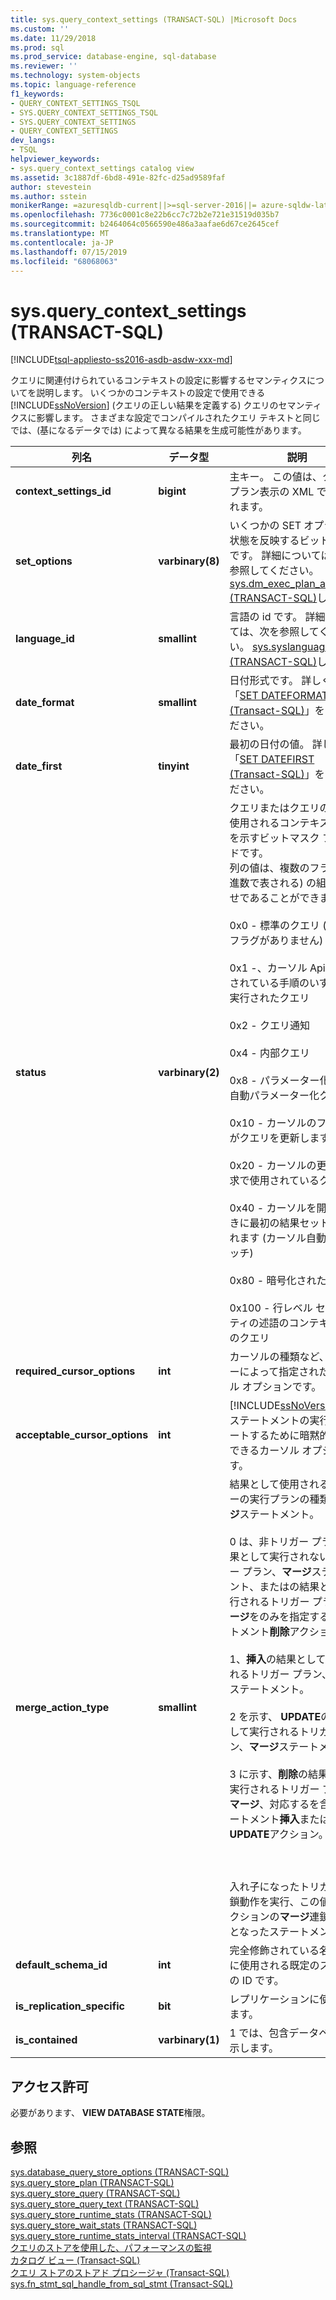 ```yaml
---
title: sys.query_context_settings (TRANSACT-SQL) |Microsoft Docs
ms.custom: ''
ms.date: 11/29/2018
ms.prod: sql
ms.prod_service: database-engine, sql-database
ms.reviewer: ''
ms.technology: system-objects
ms.topic: language-reference
f1_keywords:
- QUERY_CONTEXT_SETTINGS_TSQL
- SYS.QUERY_CONTEXT_SETTINGS_TSQL
- SYS.QUERY_CONTEXT_SETTINGS
- QUERY_CONTEXT_SETTINGS
dev_langs:
- TSQL
helpviewer_keywords:
- sys.query_context_settings catalog view
ms.assetid: 3c1887df-6bd8-491e-82fc-d25ad9589faf
author: stevestein
ms.author: sstein
monikerRange: =azuresqldb-current||>=sql-server-2016||= azure-sqldw-latest||=sqlallproducts-allversions||>=sql-server-linux-2017||=azuresqldb-mi-current
ms.openlocfilehash: 7736c0001c8e22b6cc7c72b2e721e31519d035b7
ms.sourcegitcommit: b2464064c0566590e486a3aafae6d67ce2645cef
ms.translationtype: MT
ms.contentlocale: ja-JP
ms.lasthandoff: 07/15/2019
ms.locfileid: "68068063"
---
```

# <a name="sysquerycontextsettings-transact-sql"></a>sys.query_context_settings (TRANSACT-SQL)
[!INCLUDE[tsql-appliesto-ss2016-asdb-asdw-xxx-md](../../includes/tsql-appliesto-ss2016-asdb-asdw-xxx-md.md)]

  クエリに関連付けられているコンテキストの設定に影響するセマンティクスについてを説明します。 いくつかのコンテキストの設定で使用できる [!INCLUDE[ssNoVersion](../../includes/ssnoversion-md.md)] (クエリの正しい結果を定義する) クエリのセマンティクスに影響します。 さまざまな設定でコンパイルされたクエリ テキストと同じでは、(基になるデータでは) によって異なる結果を生成可能性があります。  
  
|列名|データ型|説明|  
|-----------------|---------------|-----------------|  
|**context_settings_id**|**bigint**|主キー。 この値は、クエリのプラン表示の XML で公開されます。|  
|**set_options**|**varbinary(8)**|いくつかの SET オプションの状態を反映するビット マスクです。 詳細については、次を参照してください。 [sys.dm_exec_plan_attributes &#40;TRANSACT-SQL&#41;](../../relational-databases/system-dynamic-management-views/sys-dm-exec-plan-attributes-transact-sql.md)します。|  
|**language_id**|**smallint**|言語の id です。 詳細については、次を参照してください。 [sys.syslanguages &#40;TRANSACT-SQL&#41;](../../relational-databases/system-compatibility-views/sys-syslanguages-transact-sql.md)します。|  
|**date_format**|**smallint**|日付形式です。 詳しくは、「[SET DATEFORMAT &#40;Transact-SQL&#41;](../../t-sql/statements/set-dateformat-transact-sql.md)」をご覧ください。|  
|**date_first**|**tinyint**|最初の日付の値。 詳しくは、「[SET DATEFIRST &#40;Transact-SQL&#41;](../../t-sql/statements/set-datefirst-transact-sql.md)」をご覧ください。|  
|**status**|**varbinary(2)**|クエリまたはクエリの実行に使用されるコンテキストの型を示すビットマスク フィールドです。 <br />列の値は、複数のフラグ (16 進数で表される) の組み合わせであることができます。<br /><br /> 0x0 - 標準のクエリ (特定のフラグがありません)<br /><br /> 0x1 -、カーソル Api が格納されている手順のいずれかで実行されたクエリ<br /><br /> 0x2 - クエリ通知<br /><br /> 0x4 - 内部クエリ<br /><br /> 0x8 - パラメーター化せず、自動パラメーター化クエリ<br /><br /> 0x10 - カーソルのフェッチがクエリを更新します。<br /><br /> 0x20 - カーソルの更新の要求で使用されているクエリ<br /><br /> 0x40 - カーソルを開いたときに最初の結果セットが返されます (カーソル自動のフェッチ)<br /><br /> 0x80 - 暗号化されたクエリ<br /><br /> 0x100 - 行レベル セキュリティの述語のコンテキストでのクエリ|  
|**required_cursor_options**|**int**|カーソルの種類など、ユーザーによって指定されたカーソル オプションです。|  
|**acceptable_cursor_options**|**int**|[!INCLUDE[ssNoVersion](../../includes/ssnoversion-md.md)] がステートメントの実行をサポートするために暗黙的に変換できるカーソル オプションです。|  
|**merge_action_type**|**smallint**|結果として使用されるトリガーの実行プランの種類、**マージ**ステートメント。<br /><br /> 0 は、非トリガー プランの結果として実行されないトリガー プラン、**マージ**ステートメント、またはの結果として実行されるトリガー プラン、**マージ**をのみを指定するステートメント**削除**アクション。<br /><br /> 1、**挿入**の結果として実行されるトリガー プラン、**マージ**ステートメント。<br /><br /> 2 を示す、 **UPDATE**の結果として実行されるトリガー プラン、**マージ**ステートメント。<br /><br /> 3 に示す、**削除**の結果として実行されるトリガー プラン、**マージ**、対応するを含むステートメント**挿入**または**UPDATE**アクション。<br /><br /> <br /><br /> 入れ子になったトリガーの連鎖動作を実行、この値は、アクションの**マージ**連鎖を原因となったステートメント。|  
|**default_schema_id**|**int**|完全修飾されている名前解決に使用される既定のスキーマの ID です。|  
|**is_replication_specific**|**bit**|レプリケーションに使用されます。|  
|**is_contained**|**varbinary(1)**|1 では、包含データベースを示します。|  
  
## <a name="permissions"></a>アクセス許可  
 必要があります、 **VIEW DATABASE STATE**権限。  
  
## <a name="see-also"></a>参照  
 [sys.database_query_store_options &#40;TRANSACT-SQL&#41;](../../relational-databases/system-catalog-views/sys-database-query-store-options-transact-sql.md)   
 [sys.query_store_plan &#40;TRANSACT-SQL&#41;](../../relational-databases/system-catalog-views/sys-query-store-plan-transact-sql.md)   
 [sys.query_store_query &#40;TRANSACT-SQL&#41;](../../relational-databases/system-catalog-views/sys-query-store-query-transact-sql.md)   
 [sys.query_store_query_text &#40;TRANSACT-SQL&#41;](../../relational-databases/system-catalog-views/sys-query-store-query-text-transact-sql.md)   
 [sys.query_store_runtime_stats &#40;TRANSACT-SQL&#41;](../../relational-databases/system-catalog-views/sys-query-store-runtime-stats-transact-sql.md)   
 [sys.query_store_wait_stats &#40;TRANSACT-SQL&#41;](../../relational-databases/system-catalog-views/sys-query-store-wait-stats-transact-sql.md)   
 [sys.query_store_runtime_stats_interval &#40;TRANSACT-SQL&#41;](../../relational-databases/system-catalog-views/sys-query-store-runtime-stats-interval-transact-sql.md)   
 [クエリのストアを使用した、パフォーマンスの監視](../../relational-databases/performance/monitoring-performance-by-using-the-query-store.md)   
 [カタログ ビュー &#40;Transact-SQL&#41;](../../relational-databases/system-catalog-views/catalog-views-transact-sql.md)   
 [クエリ ストアのストアド プロシージャ &#40;Transact-SQL&#41;](../../relational-databases/system-stored-procedures/query-store-stored-procedures-transact-sql.md)   
 [sys.fn_stmt_sql_handle_from_sql_stmt &#40;Transact-SQL&#41;](../../relational-databases/system-functions/sys-fn-stmt-sql-handle-from-sql-stmt-transact-sql.md)  
  
  
